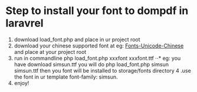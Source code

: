 # Step to install your font to dompdf in laravrel 

1. download load_font.php and place in ur project root
2. download your chinese supported font at eg: [Fonts-Unicode-Chinese](https://cooltext.com/Fonts-Unicode-Chinese) and place at your project root
3. run in commandline php load_font.php xxxfont xxxfont.ttf
⋅⋅* eg: you have download simsun.ttf you will do php load_font.php simsun simsun.ttf then you font will be installed to storage/fonts directory
4 .use the font in ur template font-family: simsun.
5. enjoy!
